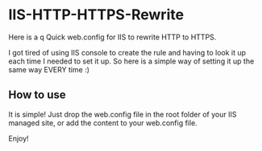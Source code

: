 # IIS-HTTP-HTTPS-Rewrite
Here is a q Quick web.config for IIS to rewrite HTTP to HTTPS.

I got tired of using IIS console to create the rule and having to look it up each time I needed to set it up. So here is a simple way of setting it up the same way EVERY time :)

## How to use
It is simple! Just drop the web.config file in the root folder of your IIS managed site, or add the content to your web.config file.

Enjoy!
